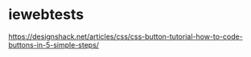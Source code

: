 # iewebtests
https://designshack.net/articles/css/css-button-tutorial-how-to-code-buttons-in-5-simple-steps/
